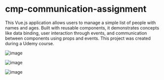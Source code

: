 # cmp-communication-assignment

This Vue.js application allows users to manage a simple list of people with names and ages. Built with reusable components, it demonstrates concepts like data binding, user interaction through events, and communication between components using props and events. This project was created during a Udemy course.

![image](https://github.com/DimitraKonstantinidou/cmp-communication-assignment/assets/147081941/90e3b6f7-1df5-46d1-bef2-98a18a464b68)

![image](https://github.com/DimitraKonstantinidou/cmp-communication-assignment/assets/147081941/bf8b2cca-4505-475d-8268-3c710a503fda)

![image](https://github.com/DimitraKonstantinidou/cmp-communication-assignment/assets/147081941/1ed7a678-89c0-4e81-a51b-0d846722e1bc)

